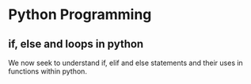 # Python Programming
## if, else and loops in python
We now seek to understand if, elif and else statements and their uses in functions within python.
